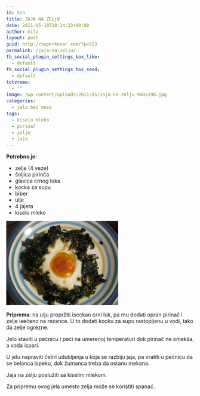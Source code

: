 ```yaml
---
id: 523
title: JAJA NA ZELjU
date: 2011-05-10T10:14:23+00:00
author: mila
layout: post
guid: http://superkuvar.com/?p=523
permalink: /jaja-na-zelju/
fb_social_plugin_settings_box_like:
  - default
fb_social_plugin_settings_box_send:
  - default
totvreme:
  - ""
image: /wp-content/uploads/2011/05/Jaja-na-zelju-940x198.jpg
categories:
  - jela bez mesa
tags:
  - kiselo mleko
  - pirinač
  - zelje
  - jaja
---
```

**Potrebno je**:

  * zelje (4 veze)
  * šoljica pirinča
  * glavica crnog luka
  * kocka za supu
  * biber
  * ulje
  * 4 jajeta
  * kiselo mleko

<img class="alignnone size-medium wp-image-4785" title="Jaja na zelju" src="/wp-content/uploads/2011/05/Jaja-na-zelju-1024x768.jpg" alt="" width="300" height="225" /> 

**Priprema**: na ulju propržiti iseckan crni luk, pa mu dodati opran pirinač i zelje isečeno na rezance. U to dodati kocku za supu rastopljenu u vodi, tako da zelje ogrezne.

Jelo staviti u pećnicu i peći na umerenoj temperaturi dok pirinač ne omekša, a voda ispari.

U jelu napraviti četiri udubljenja u koja se razbiju jaja, pa vratiti u pećnicu da se belanca ispeku, dok žumanca treba da ostanu mekana.

Jaja na zelju poslužiti sa kiselim mlekom.

Za pripremu ovog jela umesto zelja može se koristiti spanać.
